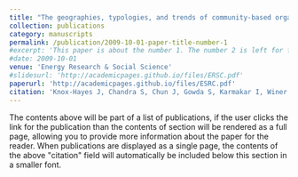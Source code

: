 ```yaml
---
title: "The geographies, typologies, and trends of community-based organizations for solar energy in the United States."
collection: publications
category: manuscripts
permalink: /publication/2009-10-01-paper-title-number-1
#excerpt: 'This paper is about the number 1. The number 2 is left for future work.'
#date: 2009-10-01
venue: 'Energy Research & Social Science'
#slidesurl: 'http://academicpages.github.io/files/ERSC.pdf'
paperurl: 'http://academicpages.github.io/files/ESRC.pdf'
citation: 'Knox-Hayes J, Chandra S, Chun J, Gowda S, Karmakar I, Winer R. The geographies, typologies, and trends of community-based organizations for solar energy in the United States. Energy Research & Social Science. 2023 December; 106:103311-. Available from: https://linkinghub.elsevier.com/retrieve/pii/S2214629623003717 DOI: 10.1016/j.erss.2023.103311'
---
```


The contents above will be part of a list of publications, if the user clicks the link for the publication than the contents of section will be rendered as a full page, allowing you to provide more information about the paper for the reader. When publications are displayed as a single page, the contents of the above "citation" field will automatically be included below this section in a smaller font.
